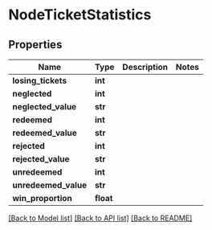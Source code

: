 # NodeTicketStatistics

## Properties
Name | Type | Description | Notes
------------ | ------------- | ------------- | -------------
**losing_tickets** | **int** |  | 
**neglected** | **int** |  | 
**neglected_value** | **str** |  | 
**redeemed** | **int** |  | 
**redeemed_value** | **str** |  | 
**rejected** | **int** |  | 
**rejected_value** | **str** |  | 
**unredeemed** | **int** |  | 
**unredeemed_value** | **str** |  | 
**win_proportion** | **float** |  | 

[[Back to Model list]](../README.md#documentation-for-models) [[Back to API list]](../README.md#documentation-for-api-endpoints) [[Back to README]](../README.md)

